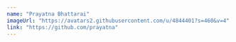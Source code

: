 ```yaml
---
name: "Prayatna Bhattarai"
imageUrl: "https://avatars2.githubusercontent.com/u/4844401?s=460&v=4"
link: "https://github.com/prayatna"
---
```


